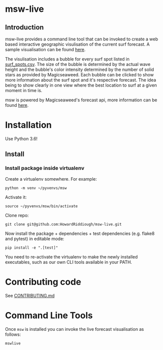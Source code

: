 # msw-live

## Introduction
msw-live provides a command line tool that can be invoked to create a web based interactive geographic 
visulisation of the current surf forecast. A sample visualisation can be found 
[here](https://howardriddiough.github.io/msw-live/).

The visulisation includes a bubble for every surf spot listed in 
[surf_spots.csv](https://github.com/HowardRiddiough/msw/blob/master/data/surfspots.csv). 
The size of the bubble is determined by the actual wave height and the bubble's color intensity determined by 
the number of solid stars as provided by Magicseaweed. Each bubble can be clicked to show more information 
about the surf spot and it's respective forecast. The idea being to show clearly in one view where the best 
location to surf at a given moment in time is.

msw is powered by Magicseaweed's forecast api, more information can be found 
[here](https://magicseaweed.com/developer/api).

# Installation
Use Python 3.6!

## Install

### Install package inside virtualenv
Create a virtualenv somewhere. For example:

    python -m venv ~/pyvenvs/msw

Activate it:

    source ~/pyvenvs/msw/bin/activate
    
Clone repo:

    git clone git@github.com:HowardRiddiough/msw-live.git

Now install the package + dependencies + test dependencies (e.g. flake8 and pytest) in editable mode:

    pip install -e ".[test]"

You need to re-activate the virtualenv to make the newly installed executables, such as our own CLI tools 
available in your PATH.

# Contributing code
See [CONTRIBUTING.md](https://github.com/HowardRiddiough/msw-live/blob/master/CONTRIBUTING.md)

# Command Line Tools
Once `msw` is installed you can invoke the live forecast visualisation as follows: 

    mswlive
